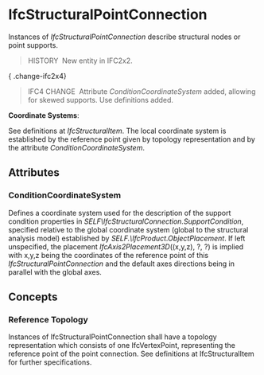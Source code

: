 # IfcStructuralPointConnection

Instances of _IfcStructuralPointConnection_ describe structural nodes or point supports.

> HISTORY&nbsp; New entity in IFC2x2.

{ .change-ifc2x4}
> IFC4 CHANGE&nbsp; Attribute _ConditionCoordinateSystem_ added, allowing for skewed supports. Use definitions added.

****Coordinate Systems****:

See definitions at _IfcStructuralItem_. The local coordinate system is established by the reference point given by topology representation and by the attribute _ConditionCoordinateSystem_.

## Attributes

### ConditionCoordinateSystem
Defines a coordinate system used for the description of the support condition properties in _SELF\IfcStructuralConnection.SupportCondition_, specified relative to the global coordinate system (global to the structural analysis model) established by _SELF.\IfcProduct.ObjectPlacement_.  If left unspecified, the placement _IfcAxis2Placement3D_((x,y,z), ?, ?) is implied with x,y,z being the coordinates of the reference point of this _IfcStructuralPointConnection_ and the default axes directions being in parallel with the global axes.

## Concepts

### Reference Topology

Instances of IfcStructuralPointConnection shall have a topology representation which consists of one IfcVertexPoint, representing the reference point of the point connection. See definitions at IfcStructuralItem for further specifications.




